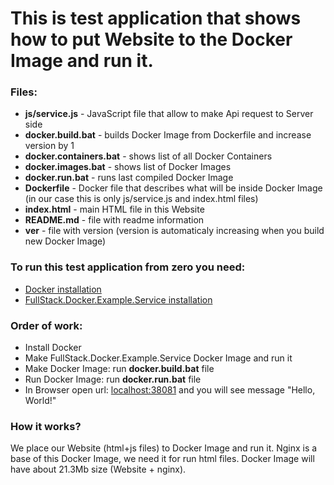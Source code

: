 # This is test application that shows how to put Website to the Docker Image and run it.

### Files:
  - **js/service.js** - JavaScript file that allow to make Api request to Server side
  - **docker.build.bat** - builds Docker Image from Dockerfile and increase version by 1
  - **docker.containers.bat** - shows list of all Docker Containers
  - **docker.images.bat** - shows list of Docker Images
  - **docker.run.bat** - runs last compiled Docker Image
  - **Dockerfile** - Docker file that describes what will be inside Docker Image (in our case this is only js/service.js and index.html files)
  - **index.html** - main HTML file in this Website
  - **README.md** - file with readme information
  - **ver** - file with version (version is automaticaly increasing when you build new Docker Image)

### To run this test application from zero you need:
  - [Docker installation](https://docs.docker.com/docker-for-windows/install/)
  - [FullStack.Docker.Example.Service installation](https://github.com/GeorgeHub2018/FullStack.Docker.Example/tree/master/Service)

### Order of work:
  - Install Docker
  - Make FullStack.Docker.Example.Service Docker Image and run it
  - Make Docker Image: run **docker.build.bat** file
  - Run Docker Image: run **docker.run.bat** file
  - In Browser open url: [localhost:38081](http://localhost:38081) and you will see message "Hello, World!"

### How it works?
We place our Website (html+js files) to Docker Image and run it. Nginx is a base of this Docker Image, we need it for run html files. Docker Image will have about 21.3Mb size (Website + nginx).
